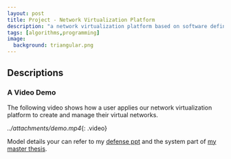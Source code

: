 ```yaml
---
layout: post
title: Project - Network Virtualization Platform
description: "a network virtualization platform based on software defined networking"
tags: [algorithms,programming]
image:
  background: triangular.png
---
```


## Descriptions

### A Video Demo 

The following video shows how a user applies our network virtualization platform to create and manage their virtual networks.

*../attachments/demo.mp4*{: .video}

Model details your can refer to my [defense ppt](../attachments/defense_ppt.pptx) and the system part of [my master thesis](../attachments/master_thesis.pdf).


